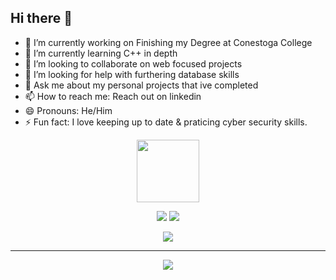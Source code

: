 ## Hi there 👋

<!--
**JacksonGlover/JacksonGlover** is a ✨ _special_ ✨ repository because its `README.md` (this file) appears on your GitHub profile.

Here are some ideas to get you started:
-->
- 🔭 I’m currently working on Finishing my Degree at Conestoga College
- 🌱 I’m currently learning C++ in depth
- 👯 I’m looking to collaborate on web focused projects
- 🤔 I’m looking for help with furthering database skills
- 💬 Ask me about my personal projects that ive completed
- 📫 How to reach me: Reach out on linkedin
- 😄 Pronouns: He/Him
- ⚡ Fun fact: I love keeping up to date & praticing cyber security skills.


<div id="header" align="center">
  <img src="https://media.giphy.com/media/M9gbBd9nbDrOTu1Mqx/giphy.gif" width="100"/>
</div>
<p align="center">
  <a href="https://git.io/streak-stats"><img src="https://github-readme-streak-stats.herokuapp.com?user=JacksonGlover&theme=dark"/></a>
  <a> <img src="https://github-readme-stats.vercel.app/api?username=JacksonGlover&theme=dark"/></a>
</p>
<p align="center">
 <a> <img src="https://github-readme-stats.vercel.app/api/top-langs/?username=JacksonGlover&langs_count=7&theme=tokyonight"/></a>

</p>


  ------------------------
<p align="center">
  <a href="https://skillicons.dev">
    <img src="https://skillicons.dev/icons?i=js,html,cpp,rust,python,linux,windows,c,discord,git,github,postman,raspberrypi,tauri,ubuntu,vscode,visualstudio,wordpress&perline=9&theme=dark" />
  </a>
</p>
